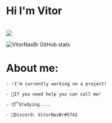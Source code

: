 # Hi I'm Vitor
<br/>


      
<img src="https://discord.c99.nl/widget/theme-3/396468587398823938.png"> 
      
      
![VitorNasBr GitHub stats](https://github-readme-stats.vercel.app/api?username=VitorNasBr&show_icons=true&theme=dark) 
      








# About me:

```
- 💦I'm currently working on a project!
 
- 👊If you need help you can call me!
 
- 😴Studying....

- 🧾Discord: VitorNasBr#5742
```
<br/>





<!-- ![Top Langs](https://github-readme-stats.vercel.app/api/top-langs/?username=VitorNasBr&langs_count=8&theme=dark) -->
